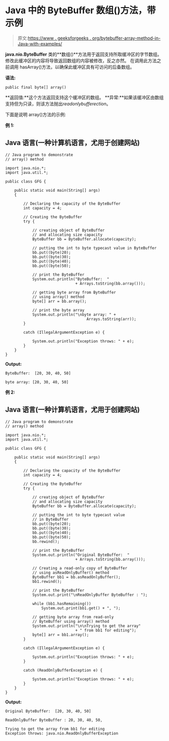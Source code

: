 # Java 中的 ByteBuffer 数组()方法，带示例

> 原文:[https://www . geeksforgeeks . org/bytebuffer-array-method-in-Java-with-examples/](https://www.geeksforgeeks.org/bytebuffer-array-method-in-java-with-examples/)

**java.nio.ByteBuffer** 类的**数组()**方法用于返回支持所取缓冲区的字节数组。
修改此缓冲区的内容将导致返回数组的内容被修改，反之亦然。
在调用此方法之前调用 hasArray()方法，以确保此缓冲区具有可访问的后备数组。

**语法:**

```
public final byte[] array()
```

**返回值:**这个方法返回支持这个缓冲区的数组。
**异常:**如果该缓冲区由数组支持但为只读，则该方法抛出*readonlybufferection*。

下面是说明 array()方法的示例:

**例 1:**

## Java 语言(一种计算机语言，尤用于创建网站)

```
// Java program to demonstrate
// array() method

import java.nio.*;
import java.util.*;

public class GFG {

    public static void main(String[] args)
    {

        // Declaring the capacity of the ByteBuffer
        int capacity = 4;

        // Creating the ByteBuffer
        try {

            // creating object of ByteBuffer
            // and allocating size capacity
            ByteBuffer bb = ByteBuffer.allocate(capacity);

            // putting the int to byte typecast value in ByteBuffer
            bb.put((byte)20);
            bb.put((byte)30);
            bb.put((byte)40);
            bb.put((byte)50);

            // print the ByteBuffer
            System.out.println("ByteBuffer:  "
                               + Arrays.toString(bb.array()));

            // getting byte array from ByteBuffer
            // using array() method
            byte[] arr = bb.array();

            // print the byte array
            System.out.println("\nbyte array: " +
                                    Arrays.toString(arr));
        }

        catch (IllegalArgumentException e) {

            System.out.println("Exception throws: " + e);
        }
    }
}
```

**Output:** 

```
ByteBuffer:  [20, 30, 40, 50]

byte array: [20, 30, 40, 50]
```

**例 2:**

## Java 语言(一种计算机语言，尤用于创建网站)

```
// Java program to demonstrate
// array() method

import java.nio.*;
import java.util.*;

public class GFG {

    public static void main(String[] args)
    {

        // Declaring the capacity of the ByteBuffer
        int capacity = 4;

        // Creating the ByteBuffer
        try {

            // creating object of ByteBuffer
            // and allocating size capacity
            ByteBuffer bb = ByteBuffer.allocate(capacity);

            // putting the int to byte typecast value
            // in ByteBuffer
            bb.put((byte)20);
            bb.put((byte)30);
            bb.put((byte)40);
            bb.put((byte)50);
            bb.rewind();

            // print the ByteBuffer
            System.out.println("Original ByteBuffer:  "
                               + Arrays.toString(bb.array()));

            // Creating a read-only copy of ByteBuffer
            // using asReadOnlyBuffer() method
            ByteBuffer bb1 = bb.asReadOnlyBuffer();
            bb1.rewind();

            // print the ByteBuffer
            System.out.print("\nReadOnlyBuffer ByteBuffer : ");

            while (bb1.hasRemaining())
                System.out.print(bb1.get() + ", ");

            // getting byte array from read-only
            // ByteBuffer using array() method
            System.out.println("\n\nTrying to get the array"
                               + " from bb1 for editing");
            byte[] arr = bb1.array();
        }

        catch (IllegalArgumentException e) {

            System.out.println("Exception throws: " + e);
        }

        catch (ReadOnlyBufferException e) {

            System.out.println("Exception throws: " + e);
        }
    }
}
```

**Output:** 

```
Original ByteBuffer:  [20, 30, 40, 50]

ReadOnlyBuffer ByteBuffer : 20, 30, 40, 50, 

Trying to get the array from bb1 for editing
Exception throws: java.nio.ReadOnlyBufferException
```